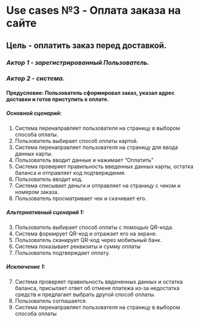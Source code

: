 # __Use cases №3 - Оплата заказа на сайте__
##  Цель - оплатить заказ перед доставкой.
### ___Актор 1__ - зарегистрированный Пользователь._
### ___Актор 2__ - система._
#### __Предусловие:__ Пользователь сформировал заказ, указал адрес доставки и готов приступить к оплате.
##### __Основной сценарий:__
1. Система перенаправляет пользователя на страницу в выбором способа оплаты.
2. Пользователь выбирает способ оплаты  картой.
2. Система перенаправляет пользователя на страницу для ввода данных карты.
3. Пользователь вводит данные и нажимает “Оплатить”
4. Система проверяет правильность введенных данных карты, остатка баланса и отправляет код подтверждения.
5. Пользователь вводит код.
6. Система списывает деньги и отправляет на страницу с чеком и номером заказа.
7. Пользователь просматривает чек и скачивает его.
##### __Альтернативный сценарий 1:__
3. Пользователь выбирает способ оплаты c помощью QR-кода.
4. Система формирует QR-код и отражает его на экране.
5. Пользователь сканирует QR-код через мобильный банк.
6. Система показывает реквизиты и сумму оплаты
7. Пользователь подтверждает оплату.
##### __Исключение 1:__
7. Система проверяет правильность ввдененных данных и остатка баланса, присылает ответ об отмене платежа из-за недостатка средств и предлагает выбрать другой способ оплаты.
8. Пользователь соглашается.
9. Система перенаправляет пользователя на страницу в выбором способа оплаты